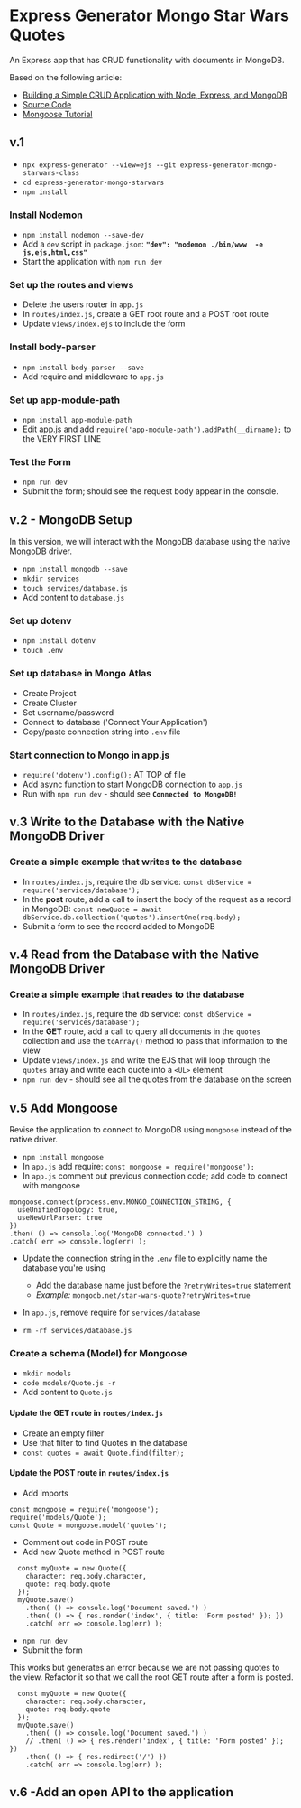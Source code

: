 # Express Generator Mongo Star Wars Quotes
An Express app that has CRUD functionality with documents in MongoDB.

Based on the following article:
* [Building a Simple CRUD Application with Node, Express, and MongoDB](https://zellwk.com/blog/crud-express-mongodb/)
* [Source Code](https://github.com/zellwk/crud-demo)
* [Mongoose Tutorial](https://zellwk.com/blog/mongoose/)

## v.1
* `npx express-generator --view=ejs --git express-generator-mongo-starwars-class`
* `cd express-generator-mongo-starwars`
* `npm install`

### Install Nodemon
* `npm install nodemon --save-dev`
* Add a `dev` script in `package.json`: **`"dev": "nodemon ./bin/www  -e js,ejs,html,css"`**
* Start the application with `npm run dev`

### Set up the routes and views
* Delete the users router in `app.js`
* In `routes/index.js`, create a GET root route and a POST root route
* Update `views/index.ejs` to include the form

### Install body-parser
* `npm install body-parser --save`
* Add require and middleware to `app.js`

### Set up **app-module-path**
* `npm install app-module-path`
* Edit app.js and add `require('app-module-path').addPath(__dirname);` to the VERY FIRST LINE

### Test the Form
* `npm run dev`
* Submit the form; should see the request body appear in the console.


## v.2 - MongoDB Setup
In this version, we will interact with the MongoDB database using the native MongoDB driver.

* `npm install mongodb --save`
* `mkdir services`
* `touch services/database.js`
* Add content to `database.js`

### Set up dotenv
* `npm install dotenv`
* `touch .env`

### Set up database in Mongo Atlas
* Create Project
* Create Cluster
* Set username/password
* Connect to database ('Connect Your Application')
* Copy/paste connection string into `.env` file

### Start connection to Mongo in app.js
* `require('dotenv').config();` AT TOP of file
* Add async function to start MongoDB connection to `app.js`
* Run with `npm run dev` - should see **`Connected to MongoDB!`**

## v.3 Write to the Database with the Native MongoDB Driver

### Create a simple example that writes to the database
* In `routes/index.js`, require the db service: `const dbService = require('services/database');`
* In the **post** route, add a call to insert the body of the request as a record in MongoDB:
`const newQuote = await dbService.db.collection('quotes').insertOne(req.body);`
* Submit a form to see the record added to MongoDB

## v.4 Read from the Database with the Native MongoDB Driver

### Create a simple example that reades to the database
* In `routes/index.js`, require the db service: `const dbService = require('services/database');`
* In the **GET** route, add a call to query all documents in the `quotes` collection and use the `toArray()` method to pass that information to the view
* Update `views/index.js` and write the EJS that will loop through the `quotes` array and write each quote into a `<UL>` element
* `npm run dev` - should see all the quotes from the database on the screen

## v.5 Add Mongoose
Revise the application to connect to MongoDB using `mongoose` instead of the native driver.

* `npm install mongoose`
* In `app.js` add require: `const mongoose = require('mongoose');`
* In `app.js` comment out previous connection code; add code to connect with mongoose

```
mongoose.connect(process.env.MONGO_CONNECTION_STRING, {
  useUnifiedTopology: true,
  useNewUrlParser: true
})
.then( () => console.log('MongoDB connected.') )
.catch( err => console.log(err) );
```

* Update the connection string in the `.env` file to explicitly name the database you're using
    * Add the database name just before the `?retryWrites=true` statement
    * *Example:* `mongodb.net/star-wars-quote?retryWrites=true`

* In `app.js`, remove require for `services/database`
* `rm -rf services/database.js`

### Create a schema (Model) for Mongoose
* `mkdir models`
* `code models/Quote.js -r`
* Add content to `Quote.js`

#### Update the GET route in `routes/index.js`
* Create an empty filter
* Use that filter to find Quotes in the database
* `const quotes = await Quote.find(filter);`

#### Update the POST route in `routes/index.js`
* Add imports
```
const mongoose = require('mongoose');
require('models/Quote');
const Quote = mongoose.model('quotes');
```
* Comment out code in POST route
* Add new Quote method in POST route
```
  const myQuote = new Quote({
    character: req.body.character,
    quote: req.body.quote
  });
  myQuote.save()
    .then( () => console.log('Document saved.') )
    .then( () => { res.render('index', { title: 'Form posted' }); })
    .catch( err => console.log(err) );
```
* `npm run dev`
* Submit the form

This works but generates an error because we are not passing quotes to the view. Refactor it so that we call the root GET route after a form is posted.

```
  const myQuote = new Quote({
    character: req.body.character,
    quote: req.body.quote
  });
  myQuote.save()
    .then( () => console.log('Document saved.') )
    // .then( () => { res.render('index', { title: 'Form posted' }); })
    .then( () => { res.redirect('/') })
    .catch( err => console.log(err) );
```

## v.6 -Add an open API to the application
